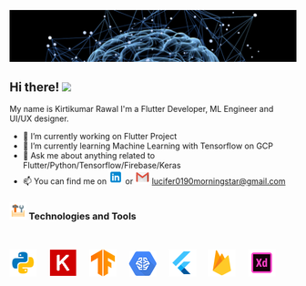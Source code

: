 ![icon_ai_gif]
## Hi there! <img src="https://media.giphy.com/media/hvRJCLFzcasrR4ia7z/giphy.gif" width="30px">

My name is Kirtikumar Rawal I'm a Flutter Developer, ML Engineer and UI/UX designer. 

<!--
**Lucifer0190/Lucifer0190** is a ✨ _special_ ✨ repository because its `README.md` (this file) appears on your GitHub profile.

Here are some ideas to get you started:-->

* 🔭 I’m currently working on Flutter Project
* 🌱 I’m currently learning Machine Learning with Tensorflow on GCP
* 💬 Ask me about anything related to Flutter/Python/Tensorflow/Firebase/Keras
* 📫 You can find me on [![Linkedln][icon_linkedln]][link_linkedln] or ![icon_gmail] <lucifer0190morningstar@gmail.com>

### ![icon_tools] Technologies and Tools
<br>

[![icon_python]][link_python] &emsp; [![icon_keras]][link_keras] &emsp; [![icon_tf]][link_tf] &emsp; [![icon_ai_gcp]][link_ai_gcp] &emsp; [![icon_flutter]][link_flutter] &emsp; [![icon_firebase]][link_firebase] &emsp; [![icon_xd]][link_xd] &emsp; 

<!-- Icons -->
[icon_linkedln]: ./icons/linkedln.png
[icon_twitter]: ./icons/twitter.png
[icon_gmail]: ./icons/gmail.png
[icon_tools]: ./icons/tools.png
[icon_python]: ./icons/python.png
[icon_flutter]: ./icons/flutter.png
[icon_xd]: ./icons/adobe_xd.png
[icon_tf]: ./icons/tensorflow.png
[icon_firebase]: ./icons/firebase.png
[icon_keras]: ./icons/keras.png
[icon_ai_gcp]: ./icons/gcp_ai.png
[icon_ai_gcp]: ./icons/gcp_ai.png
[icon_ai_gif]: ./icons/ai.gif

<!-- Links to your social media accounts -->
[link_linkedln]: https://www.linkedin.com/in/kirtikumar-rawal-97059b161/
[link_python]: https://www.python.org/
[link_flutter]: https://flutter.dev/
[link_xd]: https://www.adobe.com/in/products/xd.html
[link_tf]: https://www.tensorflow.org/
[link_firebase]: https://firebase.google.com/
[link_keras]: https://keras.io/
[link_ai_gcp]: https://cloud.google.com/products/ai
